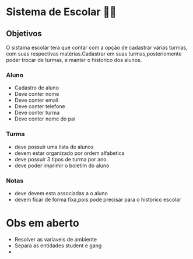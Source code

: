 <h1>Sistema de Escolar 🏫🏫</h1>

<h2>Objetivos</h2>
<p>O sistama escolar tera que contar com a opção de cadastrar várias turmas, com suas respectivas matérias.Cadastrar em suas turmas,posteriomente poder trocar de turmas, e manter o historico dos alunos.</p>
<h3>Aluno</h3>
<ul>
    <li>Cadastro de aluno</li>
    <li>Deve conter nome </li>
    <li>Deve conter email </li>
    <li>Deve conter telefone</li>
    <li>Deve conter turma </li>
    <li>Deve conter nome do pai </li>
</ul>
<h3>Turma</h3>
<ul>
    <li>deve possuir uma lista de alunos</li>
    <li>devem estar organizado por ordem alfabetica</li>
    <li>deve possuir 3 tipos de turma por ano </li>
    <li>deve poder imprimir o boletim do aluno</li>
</ul>
<h3>Notas</h3>
<ul>
    <li>deve devem esta associadas a o aluno</li>
    <li>devem ficar de forma fixa,pois pode precisar para o historico escolar</li>
</ul>

<h1>Obs em aberto</h1>
<ul>
    <li>Resolver as variaveis de ambiente</li>
    <li>Separa as entidades student e gang</li>
    <li></li>
</ul>
